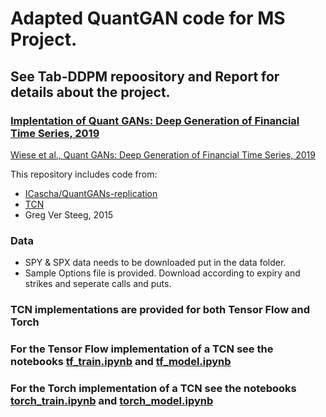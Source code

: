 # Adapted QuantGAN code for MS Project. 
## See Tab-DDPM repoository and Report for details about the project.

### [Implentation of Quant GANs: Deep Generation of Financial Time Series, 2019](https://github.com/JamesSullivan/temporalCN)


[Wiese et al., Quant GANs: Deep Generation of Financial Time Series, 2019](https://arxiv.org/abs/1907.06673)


This repository includes code from:
* [ICascha/QuantGANs-replication](https://github.com/ICascha/QuantGANs-replication)
* [TCN](https://github.com/locuslab/TCN)
* Greg Ver Steeg, 2015

### Data
* SPY & SPX data needs to be downloaded put in the data folder.
* Sample Options file is provided. Download according to expiry and strikes and seperate calls and puts. 

### TCN implementations are provided for both Tensor Flow and Torch

### For the Tensor Flow implementation of a TCN see the notebooks [tf_train.ipynb](./tf_train.ipynb) and [tf_model.ipynb](./tf_model.ipynb)

### For the Torch implementation of a TCN see the notebooks [torch_train.ipynb](./torch_train.ipynb) and [torch_model.ipynb](./torch_model.ipynb)
